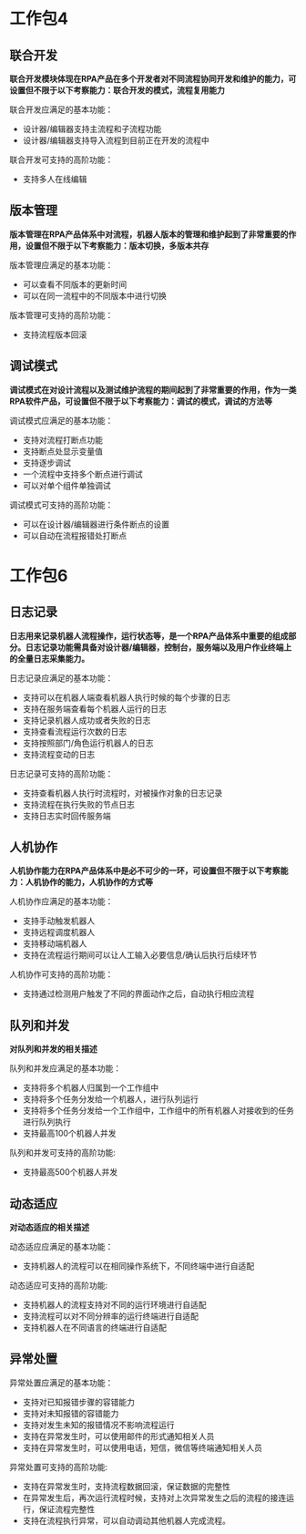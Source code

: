 # 工作包4
## 联合开发

**联合开发模块体现在RPA产品在多个开发者对不同流程协同开发和维护的能力，可设置但不限于以下考察能力：联合开发的模式，流程复用能力**

联合开发应满足的基本功能：
* 设计器/编辑器支持主流程和子流程功能
* 设计器/编辑器支持导入流程到目前正在开发的流程中

联合开发可支持的高阶功能：
* 支持多人在线编辑

## 版本管理
**版本管理在RPA产品体系中对流程，机器人版本的管理和维护起到了非常重要的作用，设置但不限于以下考察能力：版本切换，多版本共存**

版本管理应满足的基本功能：
* 可以查看不同版本的更新时间
* 可以在同一流程中的不同版本中进行切换

版本管理可支持的高阶功能：
* 支持流程版本回滚

## 调试模式
**调试模式在对设计流程以及测试维护流程的期间起到了非常重要的作用，作为一类RPA软件产品，可设置但不限于以下考察能力：调试的模式，调试的方法等**

调试模式应满足的基本功能：
* 支持对流程打断点功能
* 支持断点处显示变量值
* 支持逐步调试
* 一个流程中支持多个断点进行调试
* 可以对单个组件单独调试

调试模式可支持的高阶功能：
* 可以在设计器/编辑器进行条件断点的设置
* 可以自动在流程报错处打断点




# 工作包6

## 日志记录

**日志用来记录机器人流程操作，运行状态等，是一个RPA产品体系中重要的组成部分。日志记录功能需具备对设计器/编辑器，控制台，服务端以及用户作业终端上的全量日志采集能力。**

日志记录应满足的基本功能：
* 支持可以在机器人端查看机器人执行时候的每个步骤的日志
* 支持在服务端查看每个机器人运行的日志
* 支持记录机器人成功或者失败的日志
* 支持查看流程运行次数的日志
* 支持按照部门/角色运行机器人的日志
* 支持流程变动的日志

日志记录可支持的高阶功能：
* 支持查看机器人执行时流程时，对被操作对象的日志记录
* 支持流程在执行失败的节点日志
* 支持日志实时回传服务端
## 人机协作
**人机协作能力在RPA产品体系中是必不可少的一环，可设置但不限于以下考察能力：人机协作的能力，人机协作的方式等**

人机协作应满足的基本功能：
* 支持手动触发机器人
* 支持远程调度机器人
* 支持移动端机器人
* 支持在流程运行期间可以让人工输入必要信息/确认后执行后续环节

人机协作可支持的高阶功能：
* 支持通过检测用户触发了不同的界面动作之后，自动执行相应流程

## 队列和并发
**对队列和并发的相关描述**

队列和并发应满足的基本功能：
* 支持将多个机器人归属到一个工作组中
* 支持将多个任务分发给一个机器人，进行队列运行
* 支持将多个任务分发给一个工作组中，工作组中的所有机器人对接收到的任务进行队列执行
* 支持最高100个机器人并发

队列和并发可支持的高阶功能:
* 支持最高500个机器人并发
## 动态适应
**对动态适应的相关描述**

动态适应应满足的基本功能：
* 支持机器人的流程可以在相同操作系统下，不同终端中进行自适配

动态适应可支持的高阶功能:
* 支持机器人的流程支持对不同的运行环境进行自适配
* 支持流程可以对不同分辨率的运行终端进行自适配
* 支持机器人在不同语言的终端进行自适配
## 异常处置
异常处置应满足的基本功能：
* 支持对已知报错步骤的容错能力
* 支持对未知报错的容错能力
* 支持对发生未知的报错情况不影响流程运行
* 支持在异常发生时，可以使用邮件的形式通知相关人员
* 支持在异常发生时，可以使用电话，短信，微信等终端通知相关人员

异常处置可支持的高阶功能:
* 支持在异常发生时，支持流程数据回滚，保证数据的完整性
* 在异常发生后，再次运行流程时候，支持对上次异常发生之后的流程的接连运行，保证流程完整性
* 支持在流程执行异常，可以自动调动其他机器人完成流程。





